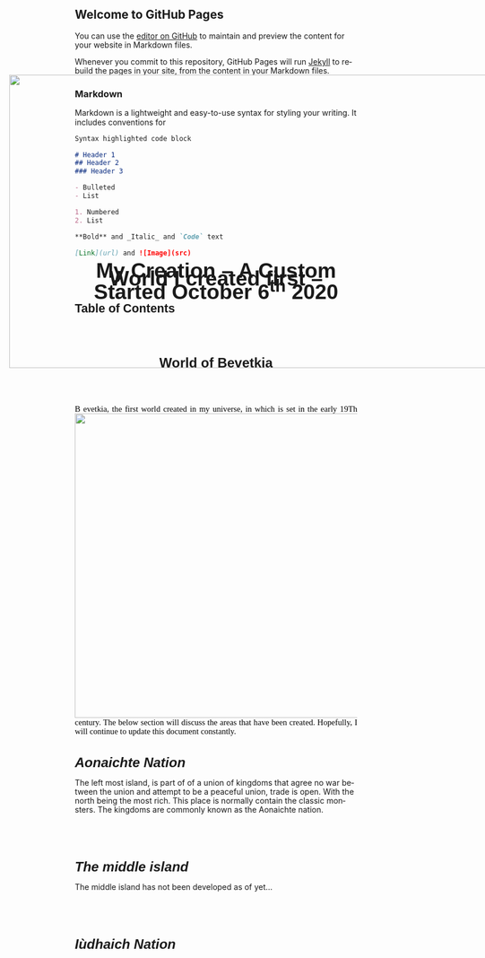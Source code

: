 ## Welcome to GitHub Pages

You can use the [editor on GitHub](https://github.com/Bevetkia/Bevetkia.github.io/edit/master/index.md) to maintain and preview the content for your website in Markdown files.

Whenever you commit to this repository, GitHub Pages will run [Jekyll](https://jekyllrb.com/) to rebuild the pages in your site, from the content in your Markdown files.

### Markdown

Markdown is a lightweight and easy-to-use syntax for styling your writing. It includes conventions for

```markdown
Syntax highlighted code block

# Header 1
## Header 2
### Header 3

- Bulleted
- List

1. Numbered
2. List

**Bold** and _Italic_ and `Code` text

[Link](url) and ![Image](src)
```

<!DOCTYPE HTML PUBLIC "-//W3C//DTD HTML 4.0 Transitional//EN">
<html>
<head>
    <meta http-equiv="content-type" content="text/html; charset=windows-1252"/>
    <title></title>
    <meta name="generator" content="LibreOffice 6.4.5.2 (Windows)"/>
    <meta name="created" content="2020-10-06T11:29:53.258000000"/>
    <meta name="changed" content="2020-10-06T12:38:54.021000000"/>
    <style type="text/css">
        @page { size: 8.5in 11in; margin: 0.79in }
        p { margin-bottom: 0.1in; line-height: 115%; background: transparent }
        h1 { margin-bottom: 0.08in; background: transparent; page-break-after: avoid }
        h1.western { font-family: "Liberation Sans", sans-serif; font-size: 18pt; font-weight: bold }
        h1.cjk { font-family: "Microsoft YaHei"; font-size: 18pt; font-weight: bold }
        h1.ctl { font-family: "Arial"; font-size: 18pt; font-weight: bold }
    </style>
</head>
<body lang="en-US" link="#000080" vlink="#800000" dir="ltr"><span class="sd-abs-pos" style="position: absolute; top: 2.07in; left: 1.16in; width: 1045px">
<img src="My%20Custom%20World%20-%20Lore_htm_3198da90ada521a4.gif" name="Image1" width="1045" height="523" border="0"/>
</span><p align="center" style="margin-top: 0.17in; margin-bottom: 0.08in; line-height: 100%; page-break-after: avoid">
<font face="Liberation Sans, sans-serif"><font size="6" style="font-size: 28pt"><b>My
Creation &ndash; A Custom World I created first &ndash; Started
October 6<sup>th</sup> 2020</b></font></font></p>
<div id="Table of Contents1" dir="ltr">
    <div id="Table of Contents1_Head" dir="ltr"><p style="margin-top: 0.17in; margin-bottom: 0.08in; line-height: 100%; page-break-after: avoid">
        <font face="Liberation Sans, sans-serif"><font size="4" style="font-size: 16pt"><b>Table
        of Contents</b></font></font></p>
    </div>
</div>
<p style="line-height: 100%"><br/>
<br/>

</p>
<h1 class="western" align="center">World of Bevetkia</h1>
<p align="center"><br/>
<br/>

</p>
<p align="justify" style="margin-bottom: 0.14in; border: none; padding: 0in">
<font face="Liberation Serif, serif"><font color="#000000"><font size="2" style="font-size: 11pt">B<img src="My%20Custom%20World%20-%20Lore_htm_9f1ee2ffd5a14d35.png" name="Image2" align="left" width="1303" height="543" border="0"/>
evetkia,
the first world created in my universe, in which is set in the early
19Th </font></font><font color="#000000"><font size="2" style="font-size: 11pt">century.</font></font><font color="#000000"><font size="2" style="font-size: 11pt">
</font></font><font color="#000000"><font size="2" style="font-size: 11pt">The
below section will discuss the areas that have been created.
Hopefully, I will continue to update this document constantly. </font></font></font>
</p>
<h1 class="western"><i>Aonaichte Nation</i></h1>
<p>The left most island, is part of of a union of kingdoms that agree
no war between the union and attempt to be a peaceful union, trade is
open. With the north being the most rich. This place is normally
contain the classic monsters. The kingdoms are commonly known as the
Aonaichte nation.</p>
<p><br/>
<br/>

</p>
<h1 class="western"><i>The middle island</i></h1>
<p style="font-style: normal">The middle island has not been
developed as of yet&hellip;</p>
<p style="font-style: normal"><br/>
<br/>

</p>
<h1 class="western"><i>I&ugrave;dhaich Nation</i></h1>
<p><br/>
<br/>

</p>
<p><br/>
<br/>

</p>
<p><br/>
<br/>

</p>
</body>
</html>
